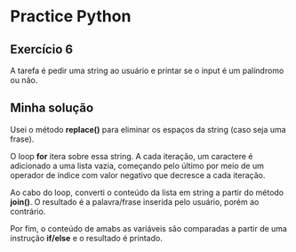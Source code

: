 # Practice Python
## Exercício 6
A tarefa é pedir uma string ao usuário e printar se o input é um palíndromo ou não. 
## Minha solução
Usei o método **replace()** para eliminar os espaços da string (caso seja uma frase).

O loop **for** itera sobre  essa string. A cada iteração, um caractere é adicionado a uma lista vazia,
começando pelo último por meio de um operador de índice com valor negativo que decresce a cada iteração.

Ao cabo do loop, converti o conteúdo da lista em string a partir do método **join()**. O resultado é a palavra/frase
inserida pelo usuário, porém ao contrário.

Por fim, o conteúdo de amabs as variáveis são comparadas a partir de uma instrução **if/else** e o resultado é printado.

